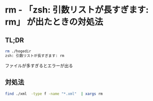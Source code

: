 # rm - 「zsh: 引数リストが長すぎます: rm」 が出たときの対処法


## TL;DR

```bash
rm ./hogedir
zsh: 引数リストが長すぎます: rm
```
ファイルが多すぎるとエラーが出る


## 対処法

```bash
find ./xml  -type f -name "*.xml"  | xargs rm
```
